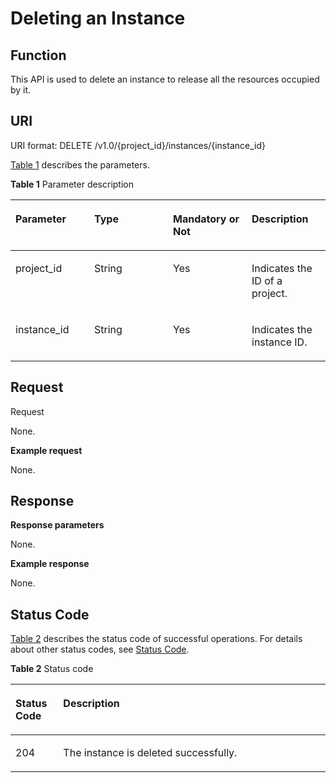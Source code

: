 # Deleting an Instance<a name="EN-US_TOPIC_0128036935"></a>

## Function<a name="section790717910293"></a>

This API is used to delete an instance to release all the resources occupied by it.

## URI<a name="section26585449267"></a>

URI format: DELETE /v1.0/\{project\_id\}/instances/\{instance\_id\}

[Table 1](#table3660444102619)  describes the parameters.

**Table  1**  Parameter description

<a name="table3660444102619"></a>
<table><thead align="left"><tr id="row1272594492615"><th class="cellrowborder" valign="top" width="25%" id="mcps1.2.5.1.1"><p id="p1172504452615"><a name="p1172504452615"></a><a name="p1172504452615"></a>Parameter</p>
</th>
<th class="cellrowborder" valign="top" width="25%" id="mcps1.2.5.1.2"><p id="p10725164402619"><a name="p10725164402619"></a><a name="p10725164402619"></a>Type</p>
</th>
<th class="cellrowborder" valign="top" width="25%" id="mcps1.2.5.1.3"><p id="p10725174422615"><a name="p10725174422615"></a><a name="p10725174422615"></a>Mandatory or Not</p>
</th>
<th class="cellrowborder" valign="top" width="25%" id="mcps1.2.5.1.4"><p id="p16725114416265"><a name="p16725114416265"></a><a name="p16725114416265"></a>Description</p>
</th>
</tr>
</thead>
<tbody><tr id="row15725744182619"><td class="cellrowborder" valign="top" width="25%" headers="mcps1.2.5.1.1 "><p id="p472534452619"><a name="p472534452619"></a><a name="p472534452619"></a>project_id</p>
</td>
<td class="cellrowborder" valign="top" width="25%" headers="mcps1.2.5.1.2 "><p id="p1272544412262"><a name="p1272544412262"></a><a name="p1272544412262"></a>String</p>
</td>
<td class="cellrowborder" valign="top" width="25%" headers="mcps1.2.5.1.3 "><p id="p117259441266"><a name="p117259441266"></a><a name="p117259441266"></a>Yes</p>
</td>
<td class="cellrowborder" valign="top" width="25%" headers="mcps1.2.5.1.4 "><p id="p4725344112618"><a name="p4725344112618"></a><a name="p4725344112618"></a>Indicates the ID of a project.</p>
</td>
</tr>
<tr id="row1725194482619"><td class="cellrowborder" valign="top" width="25%" headers="mcps1.2.5.1.1 "><p id="p1172554419268"><a name="p1172554419268"></a><a name="p1172554419268"></a>instance_id</p>
</td>
<td class="cellrowborder" valign="top" width="25%" headers="mcps1.2.5.1.2 "><p id="p17251844122618"><a name="p17251844122618"></a><a name="p17251844122618"></a>String</p>
</td>
<td class="cellrowborder" valign="top" width="25%" headers="mcps1.2.5.1.3 "><p id="p107251442262"><a name="p107251442262"></a><a name="p107251442262"></a>Yes</p>
</td>
<td class="cellrowborder" valign="top" width="25%" headers="mcps1.2.5.1.4 "><p id="p1772534422613"><a name="p1772534422613"></a><a name="p1772534422613"></a>Indicates the instance ID.</p>
</td>
</tr>
</tbody>
</table>

## Request<a name="section8669134414263"></a>

Request

None.

**Example request**

None.

## Response<a name="section14669134411268"></a>

**Response parameters**

None.

**Example response**

None.

## Status Code<a name="section186704445268"></a>

[Table 2](#table1467214432612)  describes the status code of successful operations. For details about other status codes, see  [Status Code](status-code.md).

**Table  2**  Status code

<a name="table1467214432612"></a>
<table><thead align="left"><tr id="row4725344202613"><th class="cellrowborder" valign="top" width="15.15%" id="mcps1.2.3.1.1"><p id="p0725844142612"><a name="p0725844142612"></a><a name="p0725844142612"></a>Status Code</p>
</th>
<th class="cellrowborder" valign="top" width="84.85000000000001%" id="mcps1.2.3.1.2"><p id="p8725134442613"><a name="p8725134442613"></a><a name="p8725134442613"></a>Description</p>
</th>
</tr>
</thead>
<tbody><tr id="row07251445263"><td class="cellrowborder" valign="top" width="15.15%" headers="mcps1.2.3.1.1 "><p id="p15725244152611"><a name="p15725244152611"></a><a name="p15725244152611"></a>204</p>
</td>
<td class="cellrowborder" valign="top" width="84.85000000000001%" headers="mcps1.2.3.1.2 "><p id="p4725164420266"><a name="p4725164420266"></a><a name="p4725164420266"></a>The instance is deleted successfully.</p>
</td>
</tr>
</tbody>
</table>

